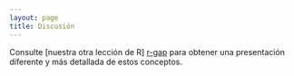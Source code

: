 ```yaml
---
layout: page
title: Discusión
---
```


Consulte [nuestra otra lección de R] [r-gap] para obtener una presentación diferente y más detallada de estos conceptos.

[r-gap]: https://swcarpentry.github.io/r-novice-gapminder/

